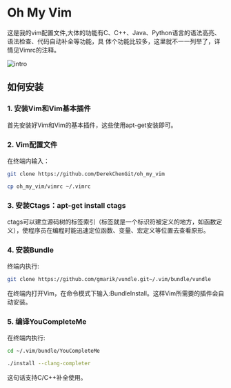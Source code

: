 # Oh My Vim

这是我的vim配置文件,大体的功能有C、C++、Java、Python语言的语法高亮、语法检查、代码自动补全等功能，具
体个功能比较多，这里就不一一列举了，详情见Vimrc的注释。  

![intro](https://raw.githubusercontent.com/wiki/DerekChenGit/oh_my_vim/images/oh_my_vim.gif "intro")

## 如何安装

### 1. 安装Vim和Vim基本插件

首先安装好Vim和Vim的基本插件，这些使用apt-get安装即可。  

### 2. Vim配置文件

在终端内输入： 
```bash
git clone https://github.com/DerekChenGit/oh_my_vim
```
```bash
cp oh_my_vim/vimrc ~/.vimrc
```

### 3. 安装Ctags：apt-get install ctags

ctags可以建立源码树的标签索引（标签就是一个标识符被定义的地方，如函数定义），使程序员在编程时能迅速定位函数、变量、宏定义等位置去查看原形。

### 4. 安装Bundle

终端内执行:   
```bash
git clone https://github.com/gmarik/vundle.git~/.vim/bundle/vundle
```
在终端内打开Vim，在命令模式下输入:BundleInstall。这样Vim所需要的插件会自动安装。  

### 5. 编译YouCompleteMe

在终端内执行:  
```bash
cd ~/.vim/bundle/YouCompleteMe
```
```bash
./install --clang-completer 
```
这句话支持C/C++补全使用。  

